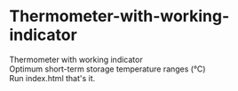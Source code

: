 # Thermometer-with-working-indicator
Thermometer with working indicator
<br/>
Optimum short-term storage temperature ranges (°C)
<br>
Run index.html that's it.
